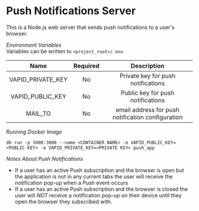 # Push Notifications Server

This is a Node.js web server that sends push notifications to a user's browser.

_Environment Variables_  
Variables can be written to `<project_root>/.env`

| Name  | Required | Description  |
|:-:|:-:|:-:|
| VAPID_PRIVATE_KEY  | No  | Private key for push notifications  |
| VAPID_PUBLIC_KEY  | No  |  Public key for push notifications |
| MAIL_TO  | No  | email address for push notification configuration  |


_Running Docker Image_  
```
dk run -p 3000:3000 --name <CONTAINER NAME> -e VAPID_PUBLIC_KEY=<PUBLIC KEY> -e VAPID_PRIVATE_KEY=<PRIVATE KEY> push_app
```

_Notes About Push Notifications_
- If a user has an active Push subscription and the browser is open but the application is not in any current tabs the user will receive the notification pop-up when a Push event occurs
- If a user has an active Push subscription and the browser is closed the user will *NOT* receive a notification pop-up on their device until they open the browser they subscribed with.
